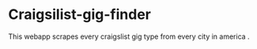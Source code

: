 # Craigsilist-gig-finder
This webapp scrapes every craigslist gig type from every city in america .
